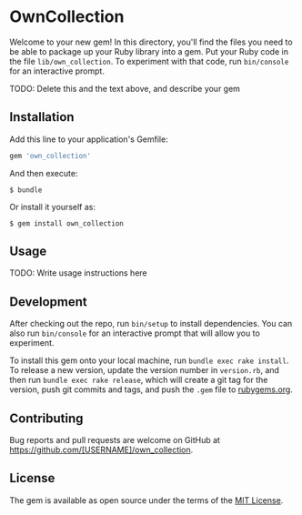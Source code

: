# OwnCollection

Welcome to your new gem! In this directory, you'll find the files you need to be able to package up your Ruby library into a gem. Put your Ruby code in the file `lib/own_collection`. To experiment with that code, run `bin/console` for an interactive prompt.

TODO: Delete this and the text above, and describe your gem

## Installation

Add this line to your application's Gemfile:

```ruby
gem 'own_collection'
```

And then execute:

    $ bundle

Or install it yourself as:

    $ gem install own_collection

## Usage

TODO: Write usage instructions here

## Development

After checking out the repo, run `bin/setup` to install dependencies. You can also run `bin/console` for an interactive prompt that will allow you to experiment.

To install this gem onto your local machine, run `bundle exec rake install`. To release a new version, update the version number in `version.rb`, and then run `bundle exec rake release`, which will create a git tag for the version, push git commits and tags, and push the `.gem` file to [rubygems.org](https://rubygems.org).

## Contributing

Bug reports and pull requests are welcome on GitHub at https://github.com/[USERNAME]/own_collection.

## License

The gem is available as open source under the terms of the [MIT License](http://opensource.org/licenses/MIT).

